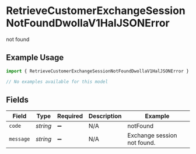 # RetrieveCustomerExchangeSessionNotFoundDwollaV1HalJSONError

not found

## Example Usage

```typescript
import { RetrieveCustomerExchangeSessionNotFoundDwollaV1HalJSONError } from "dwolla-typescript/models/errors";

// No examples available for this model
```

## Fields

| Field                       | Type                        | Required                    | Description                 | Example                     |
| --------------------------- | --------------------------- | --------------------------- | --------------------------- | --------------------------- |
| `code`                      | *string*                    | :heavy_minus_sign:          | N/A                         | notFound                    |
| `message`                   | *string*                    | :heavy_minus_sign:          | N/A                         | Exchange session not found. |